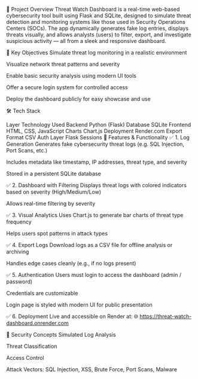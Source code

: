 🚀 Project Overview
Threat Watch Dashboard is a real-time web-based cybersecurity tool built using Flask and SQLite, designed to simulate threat detection and monitoring systems like those used in Security Operations Centers (SOCs). The app dynamically generates fake log entries, displays threats visually, and allows analysts (users) to filter, export, and investigate suspicious activity — all from a sleek and responsive dashboard.

🎯 Key Objectives
Simulate threat log monitoring in a realistic environment

Visualize network threat patterns and severity

Enable basic security analysis using modern UI tools

Offer a secure login system for controlled access

Deploy the dashboard publicly for easy showcase and use

🛠️ Tech Stack

Layer	Technology Used
Backend	Python (Flask)
Database	SQLite
Frontend	HTML, CSS, JavaScript
Charts	Chart.js
Deployment	Render.com
Export Format	CSV
Auth Layer	Flask Sessions
🔧 Features & Functionality
✅ 1. Log Generation
Generates fake cybersecurity threat logs (e.g. SQL Injection, Port Scans, etc.)

Includes metadata like timestamp, IP addresses, threat type, and severity

Stored in a persistent SQLite database

✅ 2. Dashboard with Filtering
Displays threat logs with colored indicators based on severity (High/Medium/Low)

Allows real-time filtering by severity

✅ 3. Visual Analytics
Uses Chart.js to generate bar charts of threat type frequency

Helps users spot patterns in attack types

✅ 4. Export Logs
Download logs as a CSV file for offline analysis or archiving

Handles edge cases cleanly (e.g., if no logs present)

✅ 5. Authentication
Users must login to access the dashboard (admin / password)

Credentials are customizable

Login page is styled with modern UI for public presentation

✅ 6. Deployment
Live and accessible on Render at:
🌐 https://threat-watch-dashboard.onrender.com

🔐 Security Concepts Simulated
Log Analysis

Threat Classification

Access Control

Attack Vectors: SQL Injection, XSS, Brute Force, Port Scans, Malware
